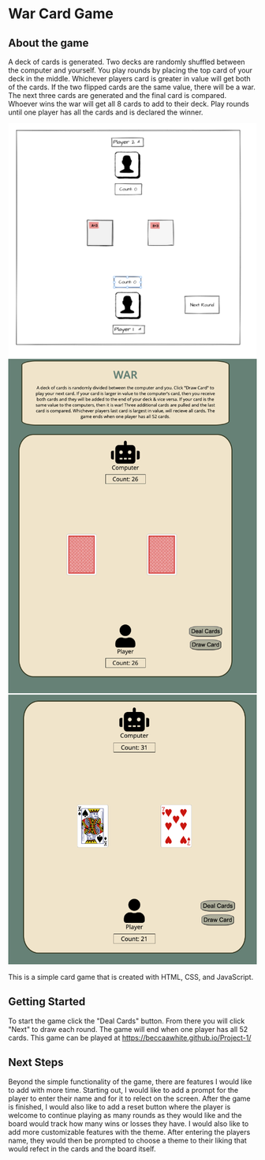 # War Card Game

## About the game

A deck of cards is generated. Two decks are randomly shuffled between the computer and yourself. You play rounds by placing the top card of your deck in the middle. Whichever players card is greater in value will get both of the cards. If the two flipped cards are the same value, there will be a war. The next three cards are generated and the final card is compared. Whoever wins the war will get all 8 cards to add to their deck. Play rounds until one player has all the cards and is declared the winner. 

<img src="wireframeOfWar.png"> 
<img src="gameSetup.png"> 
<img src="gamePlay.png"> 



This is a simple card game that is created with HTML, CSS, and JavaScript.

## Getting Started

To start the game click the "Deal Cards" button. From there you will click "Next" to draw each round. The game will end when one player has all 52 cards. 
This game can be played at https://beccaawhite.github.io/Project-1/


## Next Steps

Beyond the simple functionality of the game, there are features I would like to add with more time. Starting out, I would like to add a prompt for the player to enter their name and for it to relect on the screen. After the game is finished, I would also like to add a reset button where the player is welcome to continue playing as many rounds as they would like and the board would track how many wins or losses they have. I would also like to add more customizable features with the theme. After entering the players name, they would then be prompted to choose a theme to their liking that would refect in the cards and the board itself.







